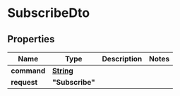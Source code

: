 
# SubscribeDto

## Properties

Name | Type | Description | Notes
------------ | ------------- | ------------- | -------------
**command** | [**String**](.md) |  | 
**request** | **"Subscribe"** |  | 



